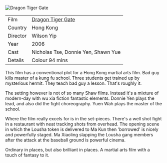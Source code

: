 ![Dragon Tiger Gate](dragon_tiger_gate.jpg)

| | |
|-|-|
Film|[Dragon Tiger Gate](https://www.imdb.com/title/tt0482930/)
Country|Hong Kong
Director|Wilson Yip
Year|2006
Cast|Nicholas Tse, Donnie Yen, Shawn Yue
Details|Colour 94 mins

This film has a conventional plot for a Hong Kong
martial arts film.  Bad guy kills master of a kung fu
school.  Three students get trained up by mysterious
hermit.  They teach bad guy a lesson.  That's roughly it.

The setting however is not of so many Shaw films.  Instead
it's a mixture of modern-day with wu xia fiction fantastic
elements.  Donnie Yen plays the lead, and also did the
fight choreography.  Yuen Wah plays the master of the school.

Where the film really excels for is in the set-pieces.
There's a well shot fight in a restaurant with neat tracking
shots from overhead.  The opening scene in which the Lousha
token is delivered to Ma Kun then 'borrowed' is nicely
and powerfully staged.  Ma Xiaoling slapping the Lousha
gang members after the attack at the baseball ground is
powerful cinema.

Ordinary in places, but also brilliant in places.  A martial
arts film with a touch of fantasy to it.
